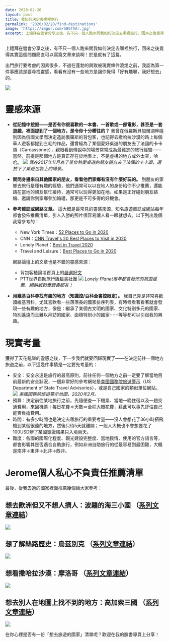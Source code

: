 ```yaml
---
date: 2020-02-20
layout: post
title: 我如何決定去哪裡旅行
permalink: '2020/02/20/find-destinations'
image: 'https://imgur.com/58GfAAr.jpg'
excerpt: 上禮拜在營會分享之後，有不只一個人跑來問我如何決定去哪裡旅行，回來之後覺得其實這個問題簡直可以寫篇文章來談啊！於是就有了這篇。
---
```


上禮拜在營會分享之後，有不只一個人跑來問我如何決定去哪裡旅行，回來之後覺得其實這個問題簡直可以寫篇文章來談啊！於是就有了這篇。

出門旅行要考慮的因素很多，不過在蓬勃的興致被現實條件澆熄之前，我認為第一件事應該是要尋找靈感，看看有沒有一些地方是讓你覺得「好有趣喔，我好想去」的。

![](https://imgur.com/58GfAAr.jpg)

# 靈感來源

* **從記憶中挖掘——是否有你很喜歡的一本書、一首歌或一部電影，甚至是一套遊戲，裡面提到了一個地方，是令你十分嚮往的？** 我曾在俄羅斯貝加爾湖畔碰到因為俄國文學而決定造訪俄羅斯的背包客，也記得去撒哈拉沙漠的路上每個華人遊客都提到三毛的作品，還曾經為了某個愛好桌遊的朋友去了法國的卡卡頌（Carcassonne），親眼看到傳說中的場景常常成為最難忘的旅行經驗——當然，前提是那個地方是真正存在於地表上，不是虛構的地方或外太空，哈哈。
  ![](https://imgur.com/VvcetHH.jpg)
  *我在2017年11月為了某位熱愛桌遊的朋友親自去了法國的卡卡頌，還拍下了桌遊包裝上的場景。*
* **問問身邊來自其他國家的朋友，看看他們家鄉有沒有什麼好玩的。** 到朋友的家鄉去旅行是種有趣的經驗，他們通常可以以在地人的身份給你不少推薦，還能請在當地的親友幫忙接待，通常可以玩得更加在地。如果是正好碰到朋友結婚、邀請你到家鄉參加婚禮，那更是不可多得的好機會。
* **參考雜誌或網路文章。** 這大概是最常見的靈感來源，知名旅遊雜誌或網站每年都會發佈推薦清單，引人入勝的照片很容易讓人看一眼就想去。以下列出幾個我常參考的：
  * New York Times：[52 Places to Go in 2020](https://www.nytimes.com/interactive/2020/travel/places-to-visit.html)
  * CNN：[CNN Travel's 20 Best Places to Visit in 2020](https://www.cnn.com/travel/article/places-to-visit-2020/index.html)
  * Lonely Planet：[Best in Travel 2020](https://www.lonelyplanet.com/best-in-travel)
  * Travel and Leisure：[Best Places to Go in 2020](https://www.travelandleisure.com/trip-ideas/best-places-to-travel-in-2020)

  網路論壇上的文章也是不錯的靈感來源：
  * 背包客棧論壇首頁上的[嚴選好文](https://www.backpackers.com.tw/forum/)
  * PTT世界自助旅行版[臉書社團](https://www.facebook.com/groups/142317599238138/)
  ![](https://imgur.com/pIupNJ3.jpg)
  *Lonely Planet每年都會發佈的旅遊推薦，網路版和實體書都有！*

* **用維基百科尋找有趣的地方（知識控/百科全書控限定）。** 我自己算是非常喜歡讀維基百科，尤其喜歡看一些落落長的國家排序列表，有時候看著看著就會發現一些有趣的地方，像是：繼承了某個古文明的國家、文化特別多元的國家、特別遙遠而且難以拜訪的國家、面積特別小的國家⋯⋯等等都可以引起我的興趣。

# 現實考量

獲得了天花亂墜的靈感之後，下一步我們就要回歸現實了——在決定前往一個地方旅遊之前，以下這幾件事情是一定要先考量的：

* 安全：安全永遠是旅行的最高原則，前往任何一個地方之前一定要了解當地目前最新的安全狀況，一個非常好的參考網站是[美國國務院旅遊警示](https://travel.state.gov/content/travel/en/traveladvisories/traveladvisories.html/)（US Department of State Travel Advisories），或是自己國家的類似單位網站。
  ![](https://imgur.com/vVNZWYg.jpg)
  *美國國務院旅遊警示地圖，2020年2月。*
* 預算：決定前往某地旅行之前，先隨便查一下機票、當地一晚住宿以及一趟交通費用，來回機票＋每日花費＊天數＝全程大概花費，藉此可以事先評估自己能否負擔費用。
* 時間：有多少時間也是決定去哪旅行的重要考量——沒人會想花了36小時搭飛機到某個很遠的地方，然後只待5天就離開；一般人大概也不會想要花了100USD辦了某國簽證結果只入境兩天。
* 難度：各國的國際化程度、觀光建設完整度、當地民情、使用的官方語言等，都會影響其是否適合自助旅行，例如非洲自助旅行的從最容易到最困難，大概是南非->東非->北非->西非。

# Jerome個人私心不負責任推薦清單

最後，從我去過的國家裡面推薦幾個給大家參考：

## 想去歐洲但又不想人擠人：波羅的海三小國 （[系列文章連結](/2017/08/27/baltic-states)）
![](https://imgur.com/phxai5y.jpg)
## 想了解絲路歷史：烏茲別克 （[系列文章連結](/tag/Grand%20Trip)）
![](https://imgur.com/UkUWjcs.jpg)
## 想看撒哈拉沙漠：摩洛哥 （[系列文章連結](/tag/Morocco)）
![](https://imgur.com/GFofBZ5.jpg)
## 想去別人在地圖上找不到的地方：高加索三國 （[系列文章連結](/tag/Caucasus)）
![](https://imgur.com/CTCiBwk.jpg)

在你心裡是否有一份「想去旅遊的國家」清單呢？歡迎在我的臉書專頁上分享！
